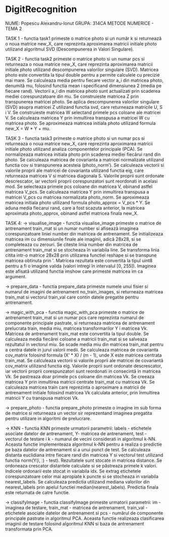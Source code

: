 # DigitRecognition

NUME: Popescu Alexandru-Ionut 
GRUPA: 314CA 
METODE NUMERICE - TEMA 2 

TASK 1 - functia task1 primeste o matrice photo si un număr k si returnează o noua matrice new_X, care 
reprezinta aproximarea matricii initiale photo utilizand algoritmul SVD (Descompunerea in Valori Singulare). 

TASK 2 - functia task2 primeste o matrice photo si un numar pcs si returneaza o noua matrice new_X, care reprezinta aproximarea matricii initiale photo utilizand descompunerea valorilor singulare (SVD). 
Matricea photo este convertita la tipul double pentru a permite calculele cu precizie mai mare. 
Se calculeaza media pentru fiecare vector a_i din matricea photo, denumită mu, folosind functia mean i specificand dimensiunea 2 (media pe fiecare rand). Vectorii a_i din matricea photo sunt actualizati prin scaderea mediei corespunzatoare din mu. Se construieste matricea Z prin transpunerea matricei photo. 
Se aplica descompunerea valorilor singulare (SVD) asupra matricei Z utilizand functia svd, care returneaza matricile U, S i V. 
Se construieste matricea W selectand primele pcs coloane ale matricei V. Se calculeaza matricea Y prin inmultirea transpusa a matricei W cu matricea photo. 
Se aproximeaza matricea initiala photo utilizand formula new_X = W * Y + mu. 

TASK 3 - functia task3 primeste o matrice photo si un numar pcs si returneaza o noua matrice new_X, care reprezinta aproximarea matricii initiale photo utilizand analiza componentelor principale (PCA). 
Se normalizeaza matricea initiala photo prin scaderea mediei fiecărui rand din photo. 
Se calculeaza matricea de covarianta a matricei normalizate utilizand functia cov si transpunerea acesteia (photo_norm’). 
Se calculeaza vectorii si valorile proprii ale matricei de covarianta utilizand functia eig, care returneaza matricea V si matricea diagonala S. 
Valorile proprii sunt ordonate descrescator, iar vectorii proprii corespunzatori sunt reordonati in acelasi mod. Se selecteaza primele pcs coloane din matricea V, obinand astfel matricea V_pcs. 
Se calculeaza matricea Y prin inmultirea transpusa a matricei V_pcs cu matricea normalizata photo_norm. 
Se aproximeaza matricea initiala photo utilizand formula photo_approx = V_pcs * Y. 
Se aduna media fiecarui rand, care a fost scazuta anterior, la matricea aproximata photo_approx, obinand astfel matricea finala new_X. 

TASK 4: -> visualise_image - functia visualise_image primeste o matrice de antrenament train_mat si un numar number si afisează imaginea corespunzatoare liniei number din matricea de antrenament. 
Se initializeaza matricea im cu dimensiunile finale ale imaginii, adică 28x28, si se completeaza cu zerouri. 
Se citeste linia number din matricea de antrenament train_mat si se stocheaza în variabila line. 
Se transforma linia citita intr-o matrice 28x28 prin utilizarea functiei reshape si se transpune matricea obtinuta prin '. 
Matricea rezultata este convertita la tipul uint8 pentru a fi o imagine valida (valori intregi în intervalul [0, 255]). 
Imaginea este afisată utilizand functia imshow care primeste matricea im ca argument. 

-> prepare_data - functia prepare_data primeste numele unui fisier si numarul de imagini de antrenament 
no_train_images, si returneaza matricea train_mat si vectorul train_val care contin datele pregatite pentru antrenament. 

-> magic_with_pca - functia magic_with_pca primeste o matrice de antrenament train_mat si un numar pcs care reprezinta numarul de componente principale pastrate, 
si returneaza matricea de antrenament prelucrata train, media miu, matricea transformarilor Y i matricea Vk. 
Matricea de antrenament train_mat este convertita la tipul double. Se calculeaza media fiecărei coloane a matricii train_mat si se salveaza rezultatul in vectorul miu. 
Se scade media miu din matricea train_mat pentru a centra datele in jurul valorii medii. 
Se calculeaza matricea de covarianta cov_matrix folosind formula (X’ * X) / (m - 1), unde X este matricea centrata train_mat. 
Se calculeaza vectorii si valorile proprii ale matricei de covariantă cov_matrix utilizand functia eig. 
Valorile proprii sunt ordonate descrescator, iar vectorii proprii corespunzatori sunt reordonati in consecintă in matricea Vk. 
Se pastreaza doar primele pcs coloane din matricea Vk. Se creeaza matricea Y prin inmultirea matricii centrate train_mat cu matricea Vk. 
Se calculeaza matricea train care reprezinta o aproximare a matricii de antrenament initiale folosind matricea Vk calculata anterior, 
prin înmultirea matricii Y cu transpusa matricei Vk. 

-> prepare_photo - functia prepare_photo primeste o imagine im sub forma de matrice si returneaza un vector sir reprezentand imaginea pregatita pentru utilizare in algoritmi de prelucrare. 

-> KNN - functia KNN primeste urmatorii parametrii: labels - etichetele asociate datelor de antrenament, Y- matricea de antrenament, test - vectorul de testare 
i k - numarul de vecini considerati in algoritmul k-NN. 
Aceasta functie implementeaza algoritmul k-NN pentru a realiza o predictie pe baza datelor de antrenament si a unui punct de test. 
Se calculeaza distanta euclidiana intre fiecare rand din matricea Y si vectorul test utilizand functia norm(Y(i, :) - test). Rezultatele sunt stocate in matricea distance. 
Se ordoneaza crescator distantele calculate si se păstreaza primele k valori. Indicele ordonarii este stocat in variabila idx. 
Se extrag etichetele corespunzatoare celor mai apropiate k puncte si se stocheaza in variabila nearest_labels. Se calculeaza predictia utilizand mediana valorilor din nearest_labels prin apelul functiei median(nearest_labels). 
Predictia finala este returnata de catre functie. 

-> classifyImage - functia classifyImage primeste urmatorii parametrii: im - imaginea de testare, train_mat - matricea de antrenament, 
train_val - etichetele asociate datelor de antrenament si pcs - numărul de componente principale pastrate in algoritmul PCA. 
Aceasta functie realizeaza clasificarea imaginii de testare folosind algoritmul KNN si baza de antrenament transformata prin PCA.
